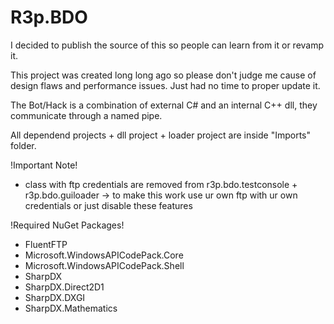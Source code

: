 # R3p.BDO

I decided to publish the source of this so people can learn from it or revamp it.

This project was created long long ago so please don't judge me cause of design flaws and performance issues. Just had no time to proper update it.

The Bot/Hack is a combination of external C# and an internal C++ dll, they communicate through a named pipe.

All dependend projects + dll project + loader project are inside "Imports" folder.

!Important Note!
- class with ftp credentials are removed from r3p.bdo.testconsole + r3p.bdo.guiloader
-> to make this work use ur own ftp with ur own credentials or just disable these features

!Required NuGet Packages!
- FluentFTP
- Microsoft.WindowsAPICodePack.Core
- Microsoft.WindowsAPICodePack.Shell
- SharpDX
- SharpDX.Direct2D1
- SharpDX.DXGI
- SharpDX.Mathematics
